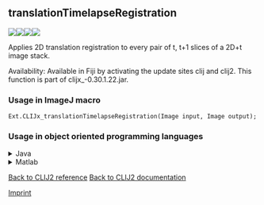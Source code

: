 ## translationTimelapseRegistration
<img src="images/mini_empty_logo.png"/><img src="images/mini_empty_logo.png"/><img src="images/mini_clijx_logo.png"/><img src="images/mini_empty_logo.png"/>

Applies 2D translation registration to every pair of t, t+1 slices of a 2D+t image stack.

Availability: Available in Fiji by activating the update sites clij and clij2.
This function is part of clijx_-0.30.1.22.jar.

### Usage in ImageJ macro
```
Ext.CLIJx_translationTimelapseRegistration(Image input, Image output);
```


### Usage in object oriented programming languages



<details>

<summary>
Java
</summary>
<pre class="highlight">// init CLIJ and GPU
import net.haesleinhuepf.clijx.CLIJx;
import net.haesleinhuepf.clij.clearcl.ClearCLBuffer;
CLIJx clijx = CLIJx.getInstance();

// get input parameters
ClearCLBuffer input = clijx.push(inputImagePlus);
output = clijx.create(input);
</pre>

<pre class="highlight">
// Execute operation on GPU
clijx.translationTimelapseRegistration(input, output);
</pre>

<pre class="highlight">
// show result
outputImagePlus = clijx.pull(output);
outputImagePlus.show();

// cleanup memory on GPU
clijx.release(input);
clijx.release(output);
</pre>

</details>



<details>

<summary>
Matlab
</summary>
<pre class="highlight">% init CLIJ and GPU
clijx = init_clatlabx();

% get input parameters
input = clijx.pushMat(input_matrix);
output = clijx.create(input);
</pre>

<pre class="highlight">
% Execute operation on GPU
clijx.translationTimelapseRegistration(input, output);
</pre>

<pre class="highlight">
% show result
output = clijx.pullMat(output)

% cleanup memory on GPU
clijx.release(input);
clijx.release(output);
</pre>

</details>



[Back to CLIJ2 reference](https://clij.github.io/clij2-docs/reference)
[Back to CLIJ2 documentation](https://clij.github.io/clij2-docs)

[Imprint](https://clij.github.io/imprint)
